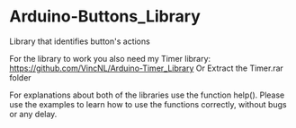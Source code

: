 # Arduino-Buttons_Library
Library that identifies button's actions

For the library to work you also need my Timer library:
https://github.com/VincNL/Arduino-Timer_Library
Or
Extract the Timer.rar folder

For explanations about both of the libraries use the function help().
Please use the examples to learn how to use the functions correctly, without bugs or any delay.
